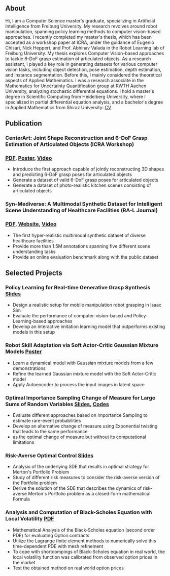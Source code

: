 ## About
Hi, I am a Computer Science master's graduate, specializing in Artificial Intelligence from Freiburg University. My research revolves around robot manipulation, spanning policy learning methods to computer vision-based approaches. I recently completed my master's thesis, which has been accepted as a workshop paper at ICRA, under the guidance of Eugenio Chisari, Nick Heppert, and Prof. Abhinav Valada in the Robot Learning lab of Freiburg University. My thesis explores Computer Vision-based approaches to tackle 6-DoF grasp estimation of articulated objects. As a research assistant, I played a key role in generating datasets for various computer vision tasks, including object detection, pose estimation, depth estimation, and instance segmentation. 
  Before this, I mainly considered the theoretical aspects of Applied Mathematics. I was a research associate in the Mathematics for Uncertainty Quantification group at RWTH Aachen University, analyzing stochastic differential equations. I hold a master's degree in Scientific Computing from Heidelberg University, where I specialized in partial differential equation analysis, and a bachelor's degree in Applied Mathematics from Shiraz University: [CV](/asset/CV.pdf)

## Publication
### CenterArt: Joint Shape Reconstruction and 6-DoF Grasp Estimation of Articulated Objects (ICRA Workshop)
### [PDF](https://arxiv.org/abs/2404.14968), [Poster](https://docs.google.com/presentation/d/1QPcWd_ctpFwbuVFwgEyJNDXbCQiH0S6Sl7WAc27zNko/edit?usp=sharing), [Video](https://youtu.be/yhFBh0kZs5Y)
- Introduce the first approach capable of jointly reconstructing 3D shapes and predicting 6-DoF grasp poses for articulated objects
-  Generate a dataset of valid 6-DoF grasp poses for articulated objects
- Generate a dataset of photo-realistic kitchen scenes consisting of articulated objects

### Syn-Mediverse: A Multimodal Synthetic Dataset for Intelligent Scene Understanding of Healthcare Facilities (RA-L Journal)
### [PDF](https://arxiv.org/abs/2308.03193), [Website](http://syn-mediverse.cs.uni-freiburg.de/), [Video](https://www.youtube.com/watch?v=itAL_z_8kHY)
- The first hyper-realistic multimodal synthetic dataset of diverse healthcare facilities
- Provide more than 1.5M annotations spanning five different scene understanding tasks
- Provide an online evaluation benchmark along with the public dataset

  
## Selected Projects
### Policy Learning for Real-time Generative Grasp Synthesis [Slides](/asset/MasterProject.pdf)
- Design a realistic setup for mobile manipulation robot grasping in Isaac Sim
- Evaluate the performance of computer-vision-based and Policy-Learning-based approaches 
- Develop an interactive imitation learning model that outperforms existing models in this setup

### Robot Skill Adaptation via Soft Actor-Critic Gaussian Mixture Models [Poster](/asset/poster.pdf)
- Learn a dynamical model with Gaussian mixture models from a few demonstrations
- Refine the learned Gaussian mixture model with the Soft Actor-Critic model
- Apply Autoencoder to process the input images in latent space

### Optimal Importance Sampling Change of Measure for Large Sums of Random Variables [Slides](/asset/Rare_event.pdf), [Codes](/asset/WeibullRareEvent.m)
- Evaluate different approaches based on Importance Sampling to estimate rare-event probabilities
- Develop an alternative change of measure using Exponential twisting that leads to the same performance
- as the optimal change of measure but without its computational limitations

### Risk-Averse Optimal Control [Slides](/asset/Risk-averse%20Optimal%20Control.pdf)
- Analysis of the underlying SDE that results in optimal strategy for Merton's Portfolio Problem
- Study of different risk measures to consider the risk-averse version of the Portfolio problem
- Derive the solution of the SDE that describes the dynamics of risk-averse Merton's Portfolio problem as a closed-form mathematical Formula

### Analysis and Computation of Black-Scholes Equation with Local Volatility [PDF](/asset/MasterThesisHeidelberg.pdf)
- Mathematical Analysis of the Black-Scholes equation (second order PDE) for evaluating Option contracts
- Utilize the Lagrange finite element methods to numerically solve this time-dependent PDE with mesh refinement
- To cope with shortcompings of Black-Scholes equation in real world, the local volatility function was calibrated from observed option prices in the market 
- Test the obtained method on real world option prices

